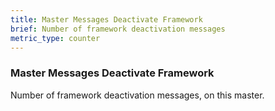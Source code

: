 ```yaml
---
title: Master Messages Deactivate Framework
brief: Number of framework deactivation messages
metric_type: counter
---
```

### Master Messages Deactivate Framework

Number of framework deactivation messages, on this master.